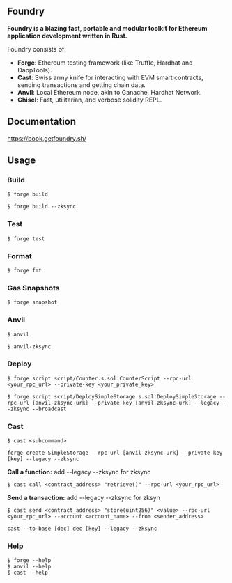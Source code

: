 ## Foundry

**Foundry is a blazing fast, portable and modular toolkit for Ethereum application development written in Rust.**

Foundry consists of:

-   **Forge**: Ethereum testing framework (like Truffle, Hardhat and DappTools).
-   **Cast**: Swiss army knife for interacting with EVM smart contracts, sending transactions and getting chain data.
-   **Anvil**: Local Ethereum node, akin to Ganache, Hardhat Network.
-   **Chisel**: Fast, utilitarian, and verbose solidity REPL.

## Documentation

https://book.getfoundry.sh/

## Usage

### Build

```shell
$ forge build
```

```shell
$ forge build --zksync
```

### Test

```shell
$ forge test
```

### Format

```shell
$ forge fmt
```

### Gas Snapshots

```shell
$ forge snapshot
```

### Anvil

```shell
$ anvil
```
```shell
$ anvil-zksync
```

### Deploy

```shell
$ forge script script/Counter.s.sol:CounterScript --rpc-url <your_rpc_url> --private-key <your_private_key>
```

```shell
$ forge script script/DeploySimpleStorage.s.sol:DeploySimpleStorage --rpc-url [anvil-zksync-urk] --private-key [anvil-zksync-urk] --legacy --zksync --broadcast
```

### Cast

```shell
$ cast <subcommand>
```

```shell
forge create SimpleStorage --rpc-url [anvil-zksync-urk] --private-key [key] --legacy --zksync
```


**Call a function:** add --legacy --zksync for zksync

```shell
$ cast call <contract_address> "retrieve()" --rpc-url <your_rpc_url>
```

**Send a transaction:** add --legacy --zksync for zksyn

```shell
$ cast send <contract_address> "store(uint256)" <value> --rpc-url <your_rpc_url> --account <account_name> --from <sender_address>
```

```shell
cast --to-base [dec] dec [key] --legacy --zksync
```


### Help

```shell
$ forge --help
$ anvil --help
$ cast --help
```

